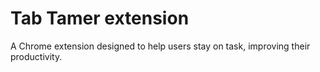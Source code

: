 # Tab Tamer extension
A Chrome extension designed to help users stay on task, improving their productivity.
